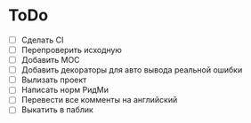 # ToDo
- [ ] Сделать CI
- [ ] Перепроверить исходную
- [ ] Добавить МОС
- [ ] Добавить декораторы для авто вывода реальной ошибки
- [ ] Вылизать проект
- [ ] Написать норм РидМи
- [ ] Перевести все комменты на английский
- [ ] Выкатить в паблик